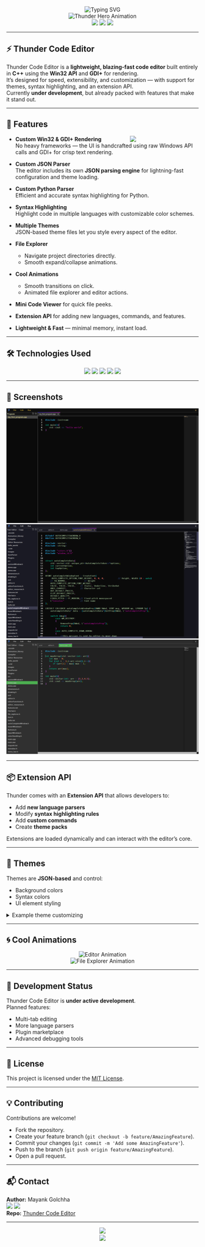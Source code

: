 <div align="center">
  <img src="https://readme-typing-svg.demolab.com?font=Fira+Code&size=28&pause=1000&color=44D9FF&width=420&lines=Thunder+Code+Editor;Blazing-fast,+Handcrafted+Code+Editor;C%2B%2B+%7C+Win32+%7C+GDI%2B" alt="Typing SVG" />
  <br>
  <img src="https://cdn.jsdelivr.net/gh/Mayank-Golchha/Thunder-Code-Editor/asset/thunder-hero.gif" width="480" alt="Thunder Hero Animation"/>
  <br>
  <img src="https://img.shields.io/badge/Made%20With-%E2%9D%A4-f162f6?style=for-the-badge" />
  <img src="https://img.shields.io/github/license/Mayank-Golchha/Thunder-Code-Editor?style=for-the-badge" />
  <img src="https://img.shields.io/github/stars/Mayank-Golchha/Thunder-Code-Editor?style=for-the-badge" />
</div>

---

## ⚡ Thunder Code Editor

Thunder Code Editor is a **lightweight, blazing-fast code editor** built entirely in **C++** using the **Win32 API** and **GDI+** for rendering.<br>
It’s designed for speed, extensibility, and customization — with support for themes, syntax highlighting, and an extension API.<br>
Currently **under development**, but already packed with features that make it stand out.

---

## 🚀 Features

<img src="https://cdn.jsdelivr.net/gh/Mayank-Golchha/Thunder-Code-Editor/asset/feature-anim.gif" width="180" align="right"/>

- **Custom Win32 & GDI+ Rendering**  
  No heavy frameworks — the UI is handcrafted using raw Windows API calls and GDI+ for crisp text rendering.

- **Custom JSON Parser**  
  The editor includes its own **JSON parsing engine** for lightning-fast configuration and theme loading.

- **Custom Python Parser**  
  Efficient and accurate syntax highlighting for Python.

- **Syntax Highlighting**  
  Highlight code in multiple languages with customizable color schemes.

- **Multiple Themes**  
  JSON-based theme files let you style every aspect of the editor.

- **File Explorer**
  - Navigate project directories directly.
  - Smooth expand/collapse animations.

- **Cool Animations**
  - Smooth transitions on click.
  - Animated file explorer and editor actions.

- **Mini Code Viewer** for quick file peeks.

- **Extension API** for adding new languages, commands, and features.

- **Lightweight & Fast** — minimal memory, instant load.

---

## 🛠️ Technologies Used

<p align="center">
  <img src="https://img.shields.io/badge/C++-00599C?style=for-the-badge&logo=c%2B%2B&logoColor=white"/>
  <img src="https://img.shields.io/badge/Win32%20API-blue?style=for-the-badge"/>
  <img src="https://img.shields.io/badge/GDI%2B-green?style=for-the-badge"/>
  <img src="https://img.shields.io/badge/Custom%20JSON%20Parser-yellow?style=for-the-badge"/>
  <img src="https://img.shields.io/badge/Python%20Parser-purple?style=for-the-badge"/>
</p>

---

## 📸 Screenshots

<div align="center">
  <img src="asset/image1.png" alt="Theme Example"/>
  <br>
  <img src="asset/image2.png" alt="Syntax Highlighting"/>
  <br>
  <img src="asset/image3.png" alt="Editor in Action"/>
</div>

---

## 📦 Extension API

Thunder comes with an **Extension API** that allows developers to:
- Add **new language parsers**
- Modify **syntax highlighting rules**
- Add **custom commands**
- Create **theme packs**

Extensions are loaded dynamically and can interact with the editor’s core.

---

## 🎨 Themes

Themes are **JSON-based** and control:
- Background colors
- Syntax colors
- UI element styling

<details>
  <summary>Example theme customizing</summary>

  ```json
  {
    "mainWindow": "#0a0a0a",
    "titlebar": "#1a1a2e",
    "windowControlButtonsbk": "#0d1117",
    "windowControlButtonstc": "#44d9ff",
    "hoverButtonColor": "#00c3ff",
    "hoverWindowColorbk": "#11111b",
    "hoverWindowColortc": "#00eaff",
    "menucolorbk": "#0e0e12",
    "menucolortc": "#00c7ff",
    "menucolorhoverbk": "#1a1c2c",
    "menucolorhovertc": "#2fe3ff",
    "hoverwindowhighlightline": "#00ffff",
    "filetabContainer": "#12141c",
    "filetabbk": "#0f0f0f",
    "filetabtc": "#26c9ff",
    "filetabhoverbk": "#1a1f2e",
    "filetabhovertc": "#55f2ff",
    "scrollbarbk": "#131313",
    "scrollbarthumb": "#2fd5ff",
    "editorbk": "#0a0f15",
    "editortc": "#c0dfff",
    "editorSelectedLinebk": "#162030",
    "editorSelectedTextbk": "#2fb9ff",
    "autoCompleteOptionbk": "#10151d",
    "autoCompleteOptiontc": "#37ccff",
    "autoCompleteOptionHoverbk": "#0e1723",
    "autoCompleteOptionHovertc": "#60e7ff",
    "miniCodeViewerbk": "#0a0f18",
    "miniCodeViewertc": "#00b7ff",
    "fileExplorerBk": "#0d1015",
    "fileExplorerItemBk": "#0d1015",
    "fileExplorerItemTc": "#31cfff",
    "fileExplorerHoverItemBk": "#1a232e",
    "fileExplorerHoverItemTc": "#00f0ff",
    "fileExplorerItemSelectedBk": "#13202d",
    "fileExplorerItemSelectedTc": "#68efff",
    "inputWindowBk": "#10151c",
    "inputWindowTc": "#45dbff",
    "contextMenuBk": "#11151c",
    "contextMenuTc": "#44ceff",
    "contextMenuHighLightBk": "#1d2c3c",
    "contextMenuHighLightTc": "#8ff6ff"
  }
  ```
</details>

---

## 🌀 Cool Animations

<div align="center">
  <img src="https://cdn.jsdelivr.net/gh/Mayank-Golchha/Thunder-Code-Editor/asset/editor-animation.gif" width="480" alt="Editor Animation"/>
  <br>
  <img src="https://cdn.jsdelivr.net/gh/Mayank-Golchha/Thunder-Code-Editor/asset/file-explorer-animation.gif" width="480" alt="File Explorer Animation"/>
</div>

---

## 🚧 Development Status

Thunder Code Editor is **under active development**.<br>
Planned features:
- Multi-tab editing
- More language parsers
- Plugin marketplace
- Advanced debugging tools

---

## 📜 License

This project is licensed under the [MIT License](LICENSE).

---

## 💡 Contributing

Contributions are welcome!  
- Fork the repository.
- Create your feature branch (`git checkout -b feature/AmazingFeature`).
- Commit your changes (`git commit -m 'Add some AmazingFeature'`).
- Push to the branch (`git push origin feature/AmazingFeature`).
- Open a pull request.

---

## 📬 Contact

**Author:** Mayank Golchha  
<a href="https://github.com/Mayank-Golchha"><img src="https://img.shields.io/badge/GitHub-Mayank--Golchha-181717?style=for-the-badge&logo=github" /></a>
<a href="https://www.linkedin.com/in/mayank-golchha-9b2730370/"><img src="https://img.shields.io/badge/LinkedIn-Mayank%20Golchha-blue?style=for-the-badge&logo=linkedin" /></a>
<br>
**Repo:** [Thunder Code Editor](https://github.com/Mayank-Golchha/Thunder-Code-Editor)

---

<div align="center">
  <img src="https://github-readme-streak-stats.herokuapp.com?user=Mayank-Golchha&theme=radical&hide_border=true" />
</div>

<div align="center">
  <img src="https://github-profile-summary-cards.vercel.app/api/cards/profile-details?username=Mayank-Golchha&theme=github_dark" />
</div>
